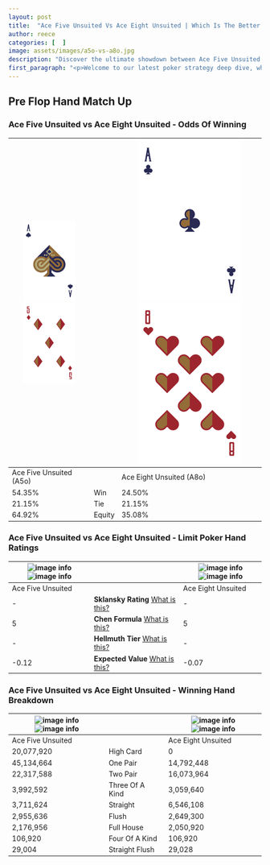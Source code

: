 ```yaml
---
layout: post
title:  "Ace Five Unsuited Vs Ace Eight Unsuited | Which Is The Better Hand In Poker? A Complete Guide"
author: reece
categories: [  ]
image: assets/images/a5o-vs-a8o.jpg
description: "Discover the ultimate showdown between Ace Five Unsuited and Ace Eight Unsuited in poker! Uncover the odds, strategies, and scenarios where one hand triumphs over the other. Get ready to up your poker game with this thrilling analysis."
first_paragraph: "<p>Welcome to our latest poker strategy deep dive, where we're pitting two distinct hands against each other in a high-stakes showdown: Ace Five Unsuited vs Ace Eight Unsuited.</p><p>In the dynamic world of poker, every decision counts, and knowing which hand holds the upper hand is key to your success at the table.</p><p>In this article, we'll dissect these two hands, explore the scenarios where one dominates the other, and equip you with the knowledge to make strategic choices that can tip the odds in your favor.</p><p>Get ready to unravel the intriguing dynamics of these poker hands and elevate your game to new heights.</p>"
---
```




[comment]: # (sp0)

## Pre Flop Hand Match Up

<div class="table hand-ratings" markdown="1"> 



### Ace Five Unsuited vs Ace Eight Unsuited - Odds Of Winning


    
| ![image info](assets/images/hand1/A.png) ![image info](assets/images/hand1/5o.png) |  | ![image info](assets/images/hand2/A.png) ![image info](assets/images/hand2/8o.png) |
| -------- | -------- | -------- |
| Ace Five Unsuited (A5o) |  | Ace Eight Unsuited (A8o) |
| 54.35% | Win | 24.50% |
| 21.15% | Tie | 21.15% |
| 64.92% | Equity | 35.08% |




[comment]: # (sp1)



### Ace Five Unsuited vs Ace Eight Unsuited - Limit Poker Hand Ratings


    
| ![image info](https://www.riverpairs.com/assets/images/hand1/A.png) ![image info](https://www.riverpairs.com/assets/images/hand1/5o.png) |  | ![image info](https://www.riverpairs.com/assets/images/hand2/A.png) ![image info](https://www.riverpairs.com/assets/images/hand2/8o.png) |
| -------- | -------- | -------- |
| Ace Five Unsuited |  | Ace Eight Unsuited |
| - | **Sklansky Rating** [What is this?](/sklansky-rating-explained) | - |
| 5 | **Chen Formula** [What is this?](/chen-formula-explained) | 5 |
| - | **Hellmuth Tier** [What is this?](/Hellmuth-tier-explained) | - |
| -0.12 | **Expected Value** [What is this?](/expected-value-explained) | -0.07 |




[comment]: # (sp2)



### Ace Five Unsuited vs Ace Eight Unsuited - Winning Hand Breakdown


    
| ![image info](https://www.riverpairs.com/assets/images/hand1/A.png) ![image info](https://www.riverpairs.com/assets/images/hand1/5o.png) |  | ![image info](https://www.riverpairs.com/assets/images/hand2/A.png) ![image info](https://www.riverpairs.com/assets/images/hand2/8o.png) |
| -------- | -------- | -------- |
| Ace Five Unsuited |  | Ace Eight Unsuited |
| 20,077,920 | High Card | 0 |
| 45,134,664 | One Pair | 14,792,448 |
| 22,317,588 | Two Pair | 16,073,964 |
| 3,992,592 | Three Of A Kind | 3,059,640 |
| 3,711,624 | Straight | 6,546,108 |
| 2,955,636 | Flush | 2,649,300 |
| 2,176,956 | Full House | 2,050,920 |
| 106,920 | Four Of A Kind | 106,920 |
| 29,004 | Straight Flush | 29,028 |




[comment]: # (sp3)



</div>

[comment]: # (sp4)



[comment]: # (sp5)

